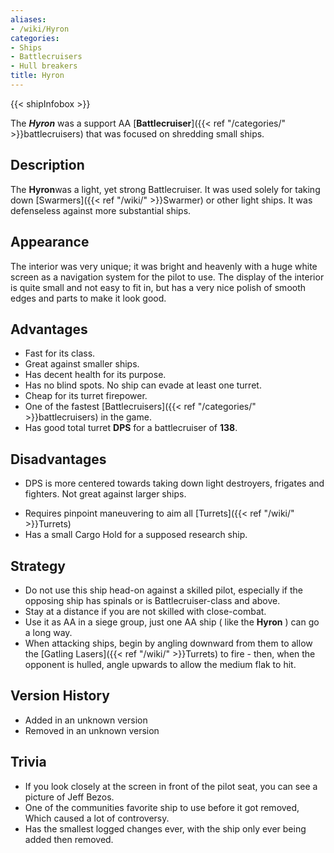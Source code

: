 ```yaml
---
aliases:
- /wiki/Hyron
categories:
- Ships
- Battlecruisers
- Hull breakers
title: Hyron
---  
```


{{< shipInfobox >}} 

The **_Hyron_** was a support AA [**Battlecruiser**]({{< ref "/categories/" >}}battlecruisers) that was focused on shredding small ships. 

## Description

The **Hyron**was a light, yet strong Battlecruiser. It was used solely for taking down [Swarmers]({{< ref "/wiki/" >}}Swarmer) or other light ships. It was defenseless against more substantial ships.

## Appearance

The interior was very unique; it was bright and heavenly with a huge white screen as a navigation system for the pilot to use. The display of the interior is quite small and not easy to fit in, but has a very nice polish of smooth edges and parts to make it look good.

## Advantages

- Fast for its class.
- Great against smaller ships.
- Has decent health for its purpose.
- Has no blind spots. No ship can evade at least one turret.
- Cheap for its turret firepower.
- One of the fastest [Battlecruisers]({{< ref "/categories/" >}}battlecruisers) in the game.
- Has good total turret **DPS** for a battlecruiser of **138**.

## Disadvantages

- DPS is more centered towards taking down light destroyers, frigates and fighters. Not great against larger ships.

<!-- -->

- Requires pinpoint maneuvering to aim all [Turrets]({{< ref "/wiki/" >}}Turrets)
- Has a small Cargo Hold for a supposed research ship.

## Strategy

- Do not use this ship head-on against a skilled pilot, especially if the opposing ship has spinals or is Battlecruiser-class and above.
- Stay at a distance if you are not skilled with close-combat.
- Use it as AA in a siege group, just one AA ship ( like the **Hyron** ) can go a long way.
- When attacking ships, begin by angling downward from them to allow the [Gatling Lasers]({{< ref "/wiki/" >}}Turrets) to fire - then, when the opponent is hulled, angle upwards to allow the medium flak to hit.

## Version History 

- Added in an unknown version
- Removed in an unknown version

## Trivia

- If you look closely at the screen in front of the pilot seat, you can see a picture of Jeff Bezos.
- One of the communities favorite ship to use before it got removed, Which caused a lot of controversy.
- Has the smallest logged changes ever, with the ship only ever being added then removed.